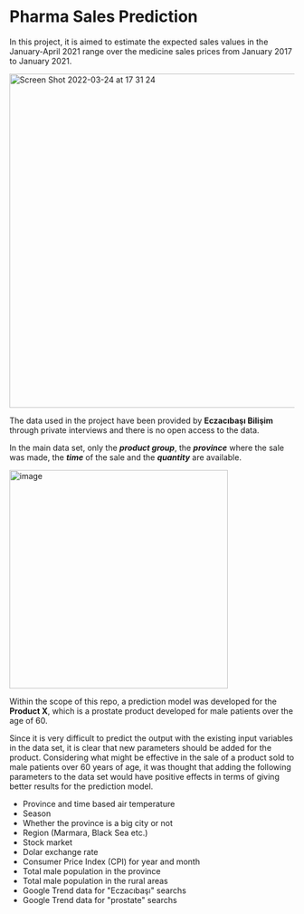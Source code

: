 # Pharma Sales Prediction

In this project, it is aimed to estimate the expected sales values in the January-April 2021 range over the medicine sales prices from January 2017 to January 2021.

<img width="590" alt="Screen Shot 2022-03-24 at 17 31 24" src="https://user-images.githubusercontent.com/71854717/159939227-33be5655-72c1-47b5-bd6f-768a6dce2d02.png">

The data used in the project have been provided by **Eczacıbaşı Bilişim** through private interviews and there is no open access to the data.

In the main data set, only the ***product group***, the ***province*** where the sale was made, the ***time*** of the sale and the ***quantity*** are available.

<img width="386" alt="image" src="https://user-images.githubusercontent.com/71854717/161051504-da65916a-0fa2-4051-9834-6a90d26f9c00.png">

Within the scope of this repo, a prediction model was developed for the **Product  X**, which is a prostate product developed for male patients over the age of 60.

Since it is very difficult to predict the output with the existing input variables in the data set, it is clear that new parameters should be added for the product. Considering what might be effective in the sale of a product sold to male patients over 60 years of age, it was thought that adding the following parameters to the data set would have positive effects in terms of giving better results for the prediction model.
  * Province and time based air temperature
  * Season
  * Whether the province is a big city or not
  * Region (Marmara, Black Sea etc.)
  * Stock market
  * Dolar exchange rate
  * Consumer Price Index (CPI) for year and month
  * Total male population in the province
  * Total male population in the rural areas
  * Google Trend data for "Eczacıbaşı" searchs
  * Google Trend data for "prostate" searchs


